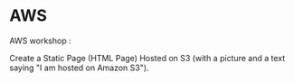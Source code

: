 # AWS
AWS workshop :

Create a Static Page (HTML Page) Hosted on S3 (with a picture and a text saying "I am hosted on Amazon S3").
